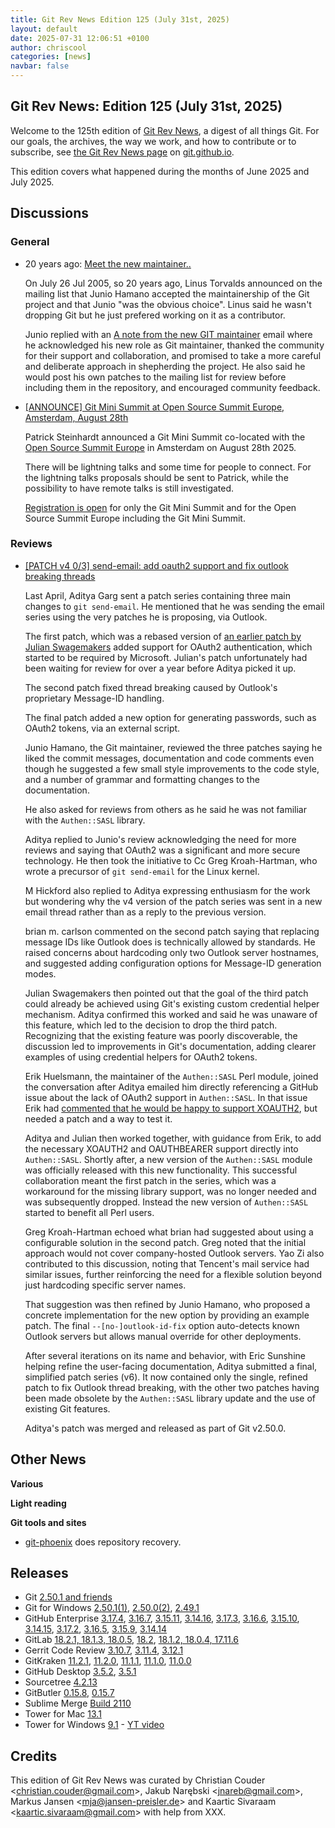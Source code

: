 ```yaml
---
title: Git Rev News Edition 125 (July 31st, 2025)
layout: default
date: 2025-07-31 12:06:51 +0100
author: chriscool
categories: [news]
navbar: false
---
```


## Git Rev News: Edition 125 (July 31st, 2025)

Welcome to the 125th edition of [Git Rev News](https://git.github.io/rev_news/rev_news/),
a digest of all things Git. For our goals, the archives, the way we work, and how to contribute or to
subscribe, see [the Git Rev News page](https://git.github.io/rev_news/rev_news/) on [git.github.io](http://git.github.io).

This edition covers what happened during the months of June 2025 and July 2025.

## Discussions


### General

* 20 years ago: [Meet the new maintainer..](https://lore.kernel.org/git/Pine.LNX.4.58.0507262004320.3227@g5.osdl.org/)

  On July 26 Jul 2005, so 20 years ago, Linus Torvalds announced on
  the mailing list that Junio Hamano accepted the maintainership of
  the Git project and that Junio "was the obvious choice". Linus said
  he wasn't dropping Git but he just prefered working on it as a
  contributor.

  Junio replied with an [A note from the new GIT maintainer](https://lore.kernel.org/git/7vmzo8ss2l.fsf@assigned-by-dhcp.cox.net/)
  email where he acknowledged his new role as Git maintainer, thanked
  the community for their support and collaboration, and promised to
  take a more careful and deliberate approach in shepherding the
  project. He also said he would post his own patches to the mailing
  list for review before including them in the repository, and
  encouraged community feedback.

* [[ANNOUNCE] Git Mini Summit at Open Source Summit Europe, Amsterdam, August 28th](https://lore.kernel.org/git/aGwHt9HCd86hVuKh@pks.im/)

  Patrick Steinhardt announced a Git Mini Summit co-located with the
  [Open Source Summit Europe](https://events.linuxfoundation.org/open-source-summit-europe/)
  in Amsterdam on August 28th 2025.

  There will be lightning talks and some time for people to
  connect. For the lightning talks proposals should be sent to
  Patrick, while the possibility to have remote talks is still
  investigated.

  [Registration is open](https://events.linuxfoundation.org/open-source-summit-europe/features/co-located-events/#git-mini-summit-2025)
  for only the Git Mini Summit and for the Open Source Summit Europe including the Git Mini Summit.


### Reviews

* [[PATCH v4 0/3] send-email: add oauth2 support and fix outlook breaking threads](https://lore.kernel.org/git/PN3PR01MB9597A83D537E3AE96144227EB8BA2@PN3PR01MB9597.INDPRD01.PROD.OUTLOOK.COM/)

  Last April, Aditya Garg sent a patch series containing three main
  changes to `git send-email`. He mentioned that he was sending the
  email series using the very patches he is proposing, via Outlook.

  The first patch, which was a rebased version of
  [an earlier patch by Julian Swagemakers](https://lore.kernel.org/git/20250125190131.48717-1-julian@swagemakers.org/)
  added support for OAuth2 authentication, which started to be
  required by Microsoft. Julian's patch unfortunately had been waiting
  for review for over a year before Aditya picked it up.

  The second patch fixed thread breaking caused by Outlook's
  proprietary Message-ID handling.

  The final patch added a new option for generating passwords, such as
  OAuth2 tokens, via an external script.

  Junio Hamano, the Git maintainer, reviewed the three patches saying
  he liked the commit messages, documentation and code comments even
  though he suggested a few small style improvements to the code
  style, and a number of grammar and formatting changes to the
  documentation.

  He also asked for reviews from others as he said he was not familiar
  with the `Authen::SASL` library.

  Aditya replied to Junio's review acknowledging the need for more
  reviews and saying that OAuth2 was a significant and more secure
  technology. He then took the initiative to Cc Greg Kroah-Hartman,
  who wrote a precursor of `git send-email` for the Linux kernel.

  M Hickford also replied to Aditya expressing enthusiasm for the work
  but wondering why the v4 version of the patch series was sent in a
  new email thread rather than as a reply to the previous version.

  brian m. carlson commented on the second patch saying that replacing
  message IDs like Outlook does is technically allowed by
  standards. He raised concerns about hardcoding only two Outlook
  server hostnames, and suggested adding configuration options for
  Message-ID generation modes.

  Julian Swagemakers then pointed out that the goal of the third patch
  could already be achieved using Git's existing custom credential
  helper mechanism. Aditya confirmed this worked and said he was
  unaware of this feature, which led to the decision to drop the third
  patch. Recognizing that the existing feature was poorly
  discoverable, the discussion led to improvements in Git's
  documentation, adding clearer examples of using credential helpers
  for OAuth2 tokens.

  Erik Huelsmann, the maintainer of the `Authen::SASL` Perl module,
  joined the conversation after Aditya emailed him directly
  referencing a GitHub issue about the lack of OAuth2 support in
  `Authen::SASL`. In that issue Erik had
  [commented that he would be happy to support XOAUTH2](https://github.com/gbarr/perl-authen-sasl/issues/18#issuecomment-2453040190),
  but needed a patch and a way to test it.

  Aditya and Julian then worked together, with guidance from Erik, to
  add the necessary XOAUTH2 and OAUTHBEARER support directly into
  `Authen::SASL`. Shortly after, a new version of the `Authen::SASL`
  module was officially released with this new functionality. This
  successful collaboration meant the first patch in the series, which
  was a workaround for the missing library support, was no longer
  needed and was subsequently dropped. Instead the new version of
  `Authen::SASL` started to benefit all Perl users.

  Greg Kroah-Hartman echoed what brian had suggested about using a
  configurable solution in the second patch. Greg noted that the
  initial approach would not cover company-hosted Outlook servers. Yao
  Zi also contributed to this discussion, noting that Tencent's mail
  service had similar issues, further reinforcing the need for a
  flexible solution beyond just hardcoding specific server names.

  That suggestion was then refined by Junio Hamano, who proposed a
  concrete implementation for the new option by providing an example
  patch. The final `--[no-]outlook-id-fix` option auto-detects known
  Outlook servers but allows manual override for other deployments.

  After several iterations on its name and behavior, with Eric
  Sunshine helping refine the user-facing documentation, Aditya
  submitted a final, simplified patch series (v6). It now contained
  only the single, refined patch to fix Outlook thread breaking, with
  the other two patches having been made obsolete by the
  `Authen::SASL` library update and the use of existing Git features.

  Aditya's patch was merged and released as part of Git v2.50.0.

<!---
### Support
-->

<!---
## Developer Spotlight:
-->

## Other News

__Various__


__Light reading__

<!---
__Easy watching__
-->

__Git tools and sites__

- [git-phoenix](https://github.com/yaitskov/git-phoenix) does repository recovery.

## Releases

+ Git [2.50.1 and friends](https://lore.kernel.org/git/xmqq5xg2wrd1.fsf@gitster.g/)
+ Git for Windows [2.50.1(1)](https://github.com/git-for-windows/git/releases/tag/v2.50.1.windows.1),
[2.50.0(2)](https://github.com/git-for-windows/git/releases/tag/v2.50.0.windows.2),
[2.49.1](https://github.com/git-for-windows/git/releases/tag/v2.49.1.windows.1)
+ GitHub Enterprise [3.17.4](https://docs.github.com/enterprise-server@3.17/admin/release-notes#3.17.4),
[3.16.7](https://docs.github.com/enterprise-server@3.16/admin/release-notes#3.16.7),
[3.15.11](https://docs.github.com/enterprise-server@3.15/admin/release-notes#3.15.11),
[3.14.16](https://docs.github.com/enterprise-server@3.14/admin/release-notes#3.14.16),
[3.17.3](https://docs.github.com/enterprise-server@3.17/admin/release-notes#3.17.3),
[3.16.6](https://docs.github.com/enterprise-server@3.16/admin/release-notes#3.16.6),
[3.15.10](https://docs.github.com/enterprise-server@3.15/admin/release-notes#3.15.10),
[3.14.15](https://docs.github.com/enterprise-server@3.14/admin/release-notes#3.14.15),
[3.17.2](https://docs.github.com/enterprise-server@3.17/admin/release-notes#3.17.2),
[3.16.5](https://docs.github.com/enterprise-server@3.16/admin/release-notes#3.16.5),
[3.15.9](https://docs.github.com/enterprise-server@3.15/admin/release-notes#3.15.9),
[3.14.14](https://docs.github.com/enterprise-server@3.14/admin/release-notes#3.14.14)
+ GitLab [18.2.1, 18.1.3, 18.0.5](https://about.gitlab.com/releases/2025/07/23/patch-release-gitlab-18-2-1-released/),
[18.2](https://about.gitlab.com/releases/2025/07/17/gitlab-18-2-released/),
[18.1.2, 18.0.4, 17.11.6](https://about.gitlab.com/releases/2025/07/09/patch-release-gitlab-18-1-2-released/)
+ Gerrit Code Review [3.10.7](https://www.gerritcodereview.com/3.10.html#3107),
[3.11.4](https://www.gerritcodereview.com/3.11.html#3114),
[3.12.1](https://www.gerritcodereview.com/3.12.html#3121)
+ GitKraken [11.2.1](https://help.gitkraken.com/gitkraken-client/current/),
[11.2.0](https://help.gitkraken.com/gitkraken-client/current/),
[11.1.1](https://help.gitkraken.com/gitkraken-client/current/),
[11.1.0](https://help.gitkraken.com/gitkraken-client/current/),
[11.0.0](https://help.gitkraken.com/gitkraken-client/current/)
+ GitHub Desktop [3.5.2](https://desktop.github.com/release-notes/),
[3.5.1](https://desktop.github.com/release-notes/)
+ Sourcetree [4.2.13](https://product-downloads.atlassian.com/software/sourcetree/ReleaseNotes/Sourcetree_4.2.13.html)
+ GitButler [0.15.8](https://github.com/gitbutlerapp/gitbutler/releases/tag/release/0.15.8),
[0.15.7](https://github.com/gitbutlerapp/gitbutler/releases/tag/release/0.15.7)
+ Sublime Merge [Build 2110](https://www.sublimemerge.com/download)
+ Tower for Mac [13.1](https://www.git-tower.com/release-notes/mac?show_tab=release-notes)
+ Tower for Windows [9.1](https://www.git-tower.com/release-notes/windows?show_tab=release-notes) - [YT video](https://youtu.be/4pNRUz0bNIU)

## Credits

This edition of Git Rev News was curated by
Christian Couder &lt;<christian.couder@gmail.com>&gt;,
Jakub Narębski &lt;<jnareb@gmail.com>&gt;,
Markus Jansen &lt;<mja@jansen-preisler.de>&gt; and
Kaartic Sivaraam &lt;<kaartic.sivaraam@gmail.com>&gt;
with help from XXX.

